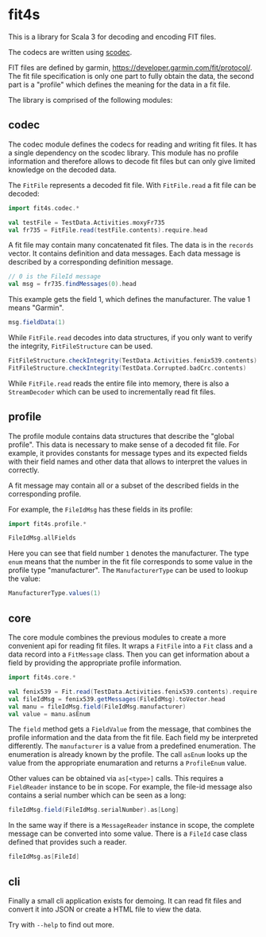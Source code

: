 # fit4s

This is a library for Scala 3 for decoding and encoding FIT files.

The codecs are written using
[scodec](https://github.com/scodec/scodec).

FIT files are defined by garmin,
https://developer.garmin.com/fit/protocol/. The fit file specification
is only one part to fully obtain the data, the second part is a
"profile" which defines the meaning for the data in a fit file.

The library is comprised of the following modules:

## codec

The codec module defines the codecs for reading and writing fit files.
It has a single dependency on the scodec library. This module has no
profile information and therefore allows to decode fit files but can
only give limited knowledge on the decoded data.

The `FitFile` represents a decoded fit file. With `FitFile.read` a fit
file can be decoded:

```scala mdoc
import fit4s.codec.*

val testFile = TestData.Activities.moxyFr735
val fr735 = FitFile.read(testFile.contents).require.head
```

A fit file may contain many concatenated fit files. The data is in the
`records` vector. It contains definition and data messages. Each data
message is described by a corresponding definition message.

```scala mdoc
// 0 is the FileId message
val msg = fr735.findMessages(0).head
```

This example gets the field 1, which defines the manufacturer. The
value 1 means "Garmin".

```scala mdoc
msg.fieldData(1)
```

While `FitFile.read` decodes into data structures, if you only want to
verify the integrity, `FitFileStructure` can be used.

```scala mdoc
FitFileStructure.checkIntegrity(TestData.Activities.fenix539.contents)
FitFileStructure.checkIntegrity(TestData.Corrupted.badCrc.contents)
```

While `FitFile.read` reads the entire file into memory, there is also
a `StreamDecoder` which can be used to incrementally read fit files.

## profile

The profile module contains data structures that describe the "global
profile". This data is necessary to make sense of a decoded fit file.
For example, it provides constants for message types and its expected
fields with their field names and other data that allows to interpret
the values in correctly.

A fit message may contain all or a subset of the described fields in
the corresponding profile.

For example, the `FileIdMsg` has these fields in its profile:

```scala mdoc
import fit4s.profile.*

FileIdMsg.allFields
```
Here you can see that field number `1` denotes the manufacturer. The type `enum` means that the number in the fit file corresponds to some value in the profile type "manufacturer". The `ManufacturerType` can be used to lookup the value:

```scala mdoc
ManufacturerType.values(1)

```
## core

The core module combines the previous modules to create a more
convenient api for reading fit files. It wraps a `FitFile` into a
`Fit` class and a data record into a `FitMessage` class. Then you can
get information about a field by providing the appropriate profile
information.

```scala mdoc
import fit4s.core.*

val fenix539 = Fit.read(TestData.Activities.fenix539.contents).require.head
val fileIdMsg = fenix539.getMessages(FileIdMsg).toVector.head
val manu = fileIdMsg.field(FileIdMsg.manufacturer)
val value = manu.asEnum
```

The `field` method gets a `FieldValue` from the message, that combines
the profile information and the data from the fit file. Each field my
be interpreted differently. The `manufacturer` is a value from a
predefined enumeration. The enumeration is already known by the
profile. The call `asEnum` looks up the value from the appropriate
enumaration and returns a `ProfileEnum` value.

Other values can be obtained via `as[<type>]` calls. This requires a
`FieldReader` instance to be in scope. For example, the file-id
message also contains a serial number which can be seen as a long:

```scala mdoc
fileIdMsg.field(FileIdMsg.serialNumber).as[Long]
```

In the same way if there is a `MessageReader` instance in scope, the
complete message can be converted into some value. There is a `FileId`
case class defined that provides such a reader.

```scala mdoc
fileIdMsg.as[FileId]
```

## cli

Finally a small cli application exists for demoing. It can read fit
files and convert it into JSON or create a HTML file to view the data.

Try with `--help` to find out more.
